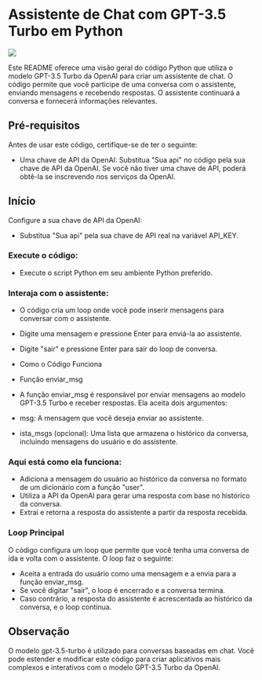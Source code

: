 # Assistente de Chat com GPT-3.5 Turbo em Python

<img src="https://imageio.forbes.com/specials-images/imageserve/63efba4dbbec49e8cbed2983/0x0.jpg?format=jpg&width=1200"/>

Este README oferece uma visão geral do código Python que utiliza o modelo GPT-3.5 Turbo da OpenAI para criar um assistente de chat. O código permite que você participe de uma conversa com o assistente, enviando mensagens e recebendo respostas. O assistente continuará a conversa e fornecerá informações relevantes.

## Pré-requisitos
Antes de usar este código, certifique-se de ter o seguinte:

- Uma chave de API da OpenAI: Substitua "Sua api" no código pela sua chave de API da OpenAI. Se você não tiver uma chave de API, poderá obtê-la se inscrevendo nos serviços da OpenAI.
## Início
Configure a sua chave de API da OpenAI:

- Substitua "Sua api" pela sua chave de API real na variável API_KEY.
### Execute o código:

- Execute o script Python em seu ambiente Python preferido.
### Interaja com o assistente:

- O código cria um loop onde você pode inserir mensagens para conversar com o assistente.
- Digite uma mensagem e pressione Enter para enviá-la ao assistente.
- Digite "sair" e pressione Enter para sair do loop de conversa.
- Como o Código Funciona
- Função enviar_msg
- A função enviar_msg é responsável por enviar mensagens ao modelo GPT-3.5 Turbo e receber respostas. Ela aceita dois argumentos:

- msg: A mensagem que você deseja enviar ao assistente.
- ista_msgs (opcional): Uma lista que armazena o histórico da conversa, incluindo mensagens do usuário e do assistente.
### Aqui está como ela funciona:

- Adiciona a mensagem do usuário ao histórico da conversa no formato de um dicionário com a função "user".
- Utiliza a API da OpenAI para gerar uma resposta com base no histórico da conversa.
- Extrai e retorna a resposta do assistente a partir da resposta recebida.
### Loop Principal
O código configura um loop que permite que você tenha uma conversa de ida e volta com o assistente. O loop faz o seguinte:

- Aceita a entrada do usuário como uma mensagem e a envia para a função enviar_msg.
- Se você digitar "sair", o loop é encerrado e a conversa termina.
- Caso contrário, a resposta do assistente é acrescentada ao histórico da conversa, e o loop continua.

## Observação
O modelo gpt-3.5-turbo é utilizado para conversas baseadas em chat.
Você pode estender e modificar este código para criar aplicativos mais complexos e interativos com o modelo GPT-3.5 Turbo da OpenAI.
